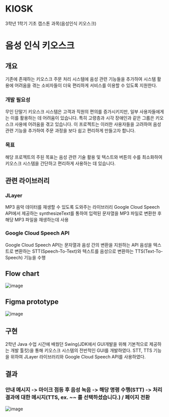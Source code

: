 # KIOSK
3학년 1학기 기초 캡스톤 과목(음성인식 키오스크)

# 음성 인식 키오스크

## 개요
기존에 존재하는 키오스크 주문 처리 시스템에 음성 관련 기능들을 추가하여 시스템 활용에 어려움을 겪는 소비자들이 더욱 편리하게 서비스를 이용할 수 있도록 지원한다.

### 개발 필요성
무인 단말기 키오스크 시스템은 고객과 직원의 편의를 증가시키지만, 일부 사용자들에게는 이를 활용하는 데 어려움이 있습니다. 특히 고령층과 시각 장애인과 같은 그룹은 키오스크 사용에 어려움을 겪고 있습니다. 이 프로젝트는 이러한 사용자들을 고려하여 음성 관련 기능을 추가하여 주문 과정을 보다 쉽고 편리하게 만들고자 합니다.

### 목표
해당 프로젝트의 주된 목표는 음성 관련 기술 활용 및 텍스트와 버튼의 수를 최소화하여 키오스크 시스템을 간단하고 편리하게 사용하는 데 있습니다.

## 관련 라이브러리

### JLayer
MP3 음악 데이터를 재생할 수 있도록 도와주는 라이브러리
Google Cloud Speech API에서 제공하는 synthesizeText를 통하여 입력된 문자열을 MP3 파일로 변환한 후 해당 MP3 파일을 재생하는데 사용

### Google Cloud Speech API
Google Cloud Speech API는 문자열과 음성 간의 변환을 지원하는 API
음성을 텍스트로 변환하는 STT(Speech-To-Text)와 텍스트를 음성으로 변환하는 TTS(Text-To-Speech) 기능을 수행

## Flow chart
![image](https://github.com/Hojun1123/KIOSK/assets/65999992/065032c0-9325-4973-b5b7-b93d9bca8763)

## Figma prototype
![image](https://github.com/Hojun1123/KIOSK/assets/65999992/316434a4-2c63-4386-9351-4a4aa8ad9ee6)



## 구현
2학년 Java 수업 시간에 배웠던 Swing(JDK에서 GUI개발을 위해 기본적으로 제공하는 개발 툴킷)을 통해 키오스크 시스템의 전반적인 GUI를 개발하였다.
STT, TTS 기능을 위하여 JLayer 라이브러리와 Google Cloud Speech API를 사용하였다.

## 결과
### 안내 메시지 -> 마이크 점등 후 음성 녹음 -> 해당 명령 수행(STT) -> 처리 결과에 대한 메시지(TTS, ex. ~~ 를 선택하셨습니다.) / 페이지 전환
![image](https://github.com/Hojun1123/KIOSK/assets/65999992/becb4c2a-2a8f-4b4e-add9-32272a4dd057)

